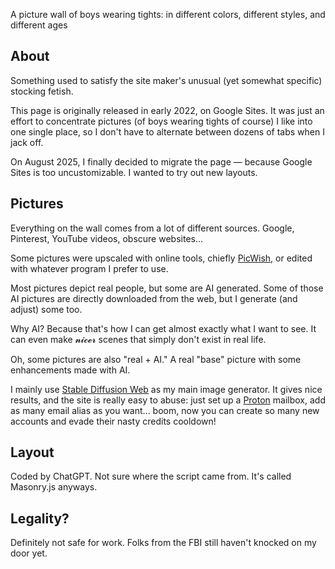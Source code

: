 A picture wall of boys wearing tights: in different colors, different styles, and different ages

About
-
Something used to satisfy the site maker's unusual (yet somewhat specific) stocking fetish.

This page is originally released in early 2022, on Google Sites. It was just an effort to concentrate pictures (of boys wearing tights of course) I like into one single place, so I don't have to alternate between dozens of tabs when I jack off.

On August 2025, I finally decided to migrate the page — because Google Sites is too uncustomizable. I wanted to try out new layouts.

Pictures
-
Everything on the wall comes from a lot of different sources. Google, Pinterest, YouTube videos, obscure websites...

Some pictures were upscaled with online tools, chiefly [PicWish](https://picwish.com/unblur-image-portrait), or edited with whatever program I prefer to use.

Most pictures depict real people, but some are AI generated. Some of those AI pictures are directly downloaded from the web, but I generate (and adjust) some too.

Why AI? Because that's how I can get almost exactly what I want to see. It can even make 𝓷𝓲𝓬𝓮𝓻 scenes that simply don't exist in real life.

Oh, some pictures are also "real + AI." A real "base" picture with some enhancements made with AI.

I mainly use [Stable Diffusion Web](https://www.stablediffusionweb.com) as my main image generator. It gives nice results, and the site is really easy to abuse: just set up a [Proton](protonmail.com) mailbox, add as many email alias as you want... boom, now you can create so many new accounts and evade their nasty credits cooldown!

Layout
-
Coded by ChatGPT. Not sure where the script came from. It's called Masonry.js anyways.

Legality?
-
Definitely not safe for work. Folks from the FBI still haven't knocked on my door yet.
